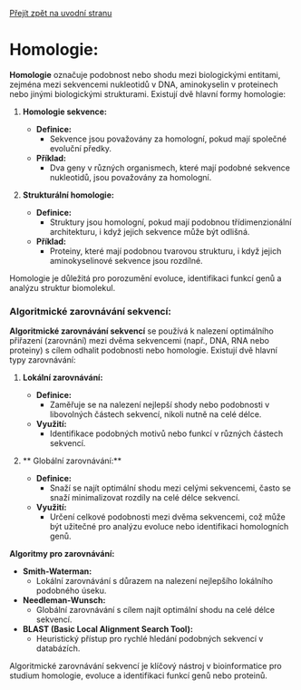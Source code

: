 [Přejít zpět na uvodní stranu](../README.md)

# Homologie:

**Homologie** označuje podobnost nebo shodu mezi biologickými entitami, zejména mezi sekvencemi nukleotidů v DNA, aminokyselin v proteinech nebo jinými biologickými strukturami. Existují dvě hlavní formy homologie:

1. **Homologie sekvence:**
   - **Definice:**
     - Sekvence jsou považovány za homologní, pokud mají společné evoluční předky.
   - **Příklad:**
     - Dva geny v různých organismech, které mají podobné sekvence nukleotidů, jsou považovány za homologní.

2. **Strukturální homologie:**
   - **Definice:**
     - Struktury jsou homologní, pokud mají podobnou třídimenzionální architekturu, i když jejich sekvence může být odlišná.
   - **Příklad:**
     - Proteiny, které mají podobnou tvarovou strukturu, i když jejich aminokyselinové sekvence jsou rozdílné.

Homologie je důležitá pro porozumění evoluce, identifikaci funkcí genů a analýzu struktur biomolekul.

### Algoritmické zarovnávání sekvencí:

**Algoritmické zarovnávání sekvencí** se používá k nalezení optimálního přiřazení (zarovnání) mezi dvěma sekvencemi (např., DNA, RNA nebo proteiny) s cílem odhalit podobnosti nebo homologie. Existují dvě hlavní typy zarovnávání:

1. **Lokální zarovnávání:**
   - **Definice:**
     - Zaměřuje se na nalezení nejlepší shody nebo podobnosti v libovolných částech sekvencí, nikoli nutně na celé délce.
   - **Využití:**
     - Identifikace podobných motivů nebo funkcí v různých částech sekvencí.

2. ** Globální zarovnávání:**
   - **Definice:**
     - Snaží se najít optimální shodu mezi celými sekvencemi, často se snaží minimalizovat rozdíly na celé délce sekvencí.
   - **Využití:**
     - Určení celkové podobnosti mezi dvěma sekvencemi, což může být užitečné pro analýzu evoluce nebo identifikaci homologních genů.

**Algoritmy pro zarovnávání:**
   - **Smith-Waterman:**
     - Lokální zarovnávání s důrazem na nalezení nejlepšího lokálního podobného úseku.
   - **Needleman-Wunsch:**
     - Globální zarovnávání s cílem najít optimální shodu na celé délce sekvencí.
   - **BLAST (Basic Local Alignment Search Tool):**
     - Heuristický přístup pro rychlé hledání podobných sekvencí v databázích.

Algoritmické zarovnávání sekvencí je klíčový nástroj v bioinformatice pro studium homologie, evoluce a identifikaci funkcí genů nebo proteinů.